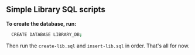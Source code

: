 ## Simple Library SQL scripts

**To create the database, run:**
```sh
  CREATE DATABASE LIBRARY_DB;
```

Then run the `create-lib.sql` and `insert-lib.sql` in order. That's all for now.
